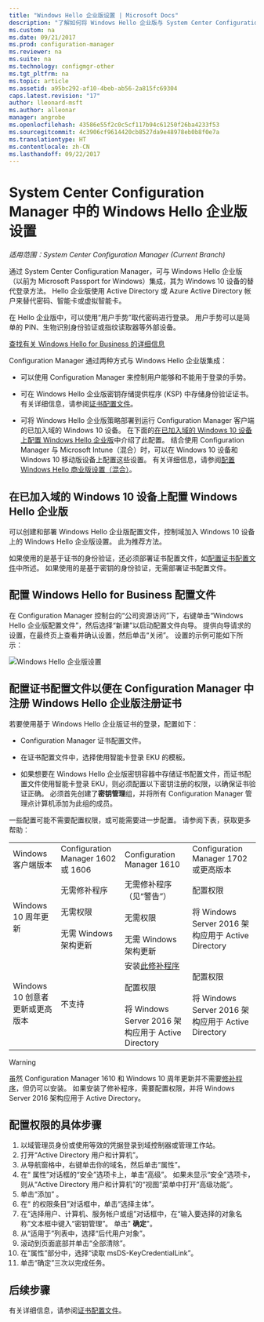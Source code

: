 ```yaml
---
title: "Windows Hello 企业版设置 | Microsoft Docs"
description: "了解如何将 Windows Hello 企业版与 System Center Configuration Manager 集成。"
ms.custom: na
ms.date: 09/21/2017
ms.prod: configuration-manager
ms.reviewer: na
ms.suite: na
ms.technology: configmgr-other
ms.tgt_pltfrm: na
ms.topic: article
ms.assetid: a95bc292-af10-4beb-ab56-2a815fc69304
caps.latest.revision: "17"
author: lleonard-msft
ms.author: alleonar
manager: angrobe
ms.openlocfilehash: 43586e55f2c0c5cf117b94c61250f26ba4233f53
ms.sourcegitcommit: 4c3906cf9614420cb8527da9e48978eb0b8f0e7a
ms.translationtype: HT
ms.contentlocale: zh-CN
ms.lasthandoff: 09/22/2017
---
```

# <a name="windows-hello-for-business-settings-in-system-center-configuration-manager"></a>System Center Configuration Manager 中的 Windows Hello 企业版设置

*适用范围：System Center Configuration Manager (Current Branch)*

通过 System Center Configuration Manager，可与 Windows Hello 企业版（以前为 Microsoft Passport for Windows）集成，其为 Windows 10 设备的替代登录方法。 Hello 企业版使用 Active Directory 或 Azure Active Directory 帐户来替代密码、智能卡或虚拟智能卡。  

在 Hello 企业版中，可以使用“用户手势”取代密码进行登录。 用户手势可以是简单的 PIN、生物识别身份验证或指纹读取器等外部设备。

[查找有关 Windows Hello for Business 的详细信息](https://docs.microsoft.com/windows/access-protection/hello-for-business/hello-identity-verification)

 Configuration Manager 通过两种方式与 Windows Hello 企业版集成：  

-   可以使用 Configuration Manager 来控制用户能够和不能用于登录的手势。  

-   可在 Windows Hello 企业版密钥存储提供程序 (KSP) 中存储身份验证证书。 有关详细信息，请参阅[证书配置文件](introduction-to-certificate-profiles.md)。  

- 可将 Windows Hello 企业版策略部署到运行 Configuration Manager 客户端的已加入域的 Windows 10 设备。 在下面的[在已加入域的 Windows 10 设备上配置 Windows Hello 企业版](#configure-windows-hello-for-business-on-domain-joined-windows-10-devices)中介绍了此配置。 结合使用 Configuration Manager 与 Microsoft Intune（混合）时，可以在 Windows 10 设备和 Windows 10 移动版设备上配置这些设置。 有关详细信息，请参阅[配置 Windows Hello 商业版设置（混合）](../../mdm/deploy-use/windows-hello-for-business-settings.md)。

## <a name="configure-windows-hello-for-business-on-domain-joined-windows-10-devices"></a>在已加入域的 Windows 10 设备上配置 Windows Hello 企业版
可以创建和部署 Windows Hello 企业版配置文件，控制域加入 Windows 10 设备上的 Windows Hello 企业版设置。 此为推荐方法。


如果使用的是基于证书的身份验证，还必须部署证书配置文件，如[配置证书配置文件](#configure-a-certificate-profile)中所述。 如果使用的是基于密钥的身份验证，无需部署证书配置文件。

## <a name="configure-a-windows-hello-for-business-profile"></a>配置 Windows Hello for Business 配置文件  

在 Configuration Manager 控制台的“公司资源访问”下，右键单击“Windows Hello 企业版配置文件”，然后选择“新建”以启动配置文件向导。 提供向导请求的设置，在最终页上查看并确认设置，然后单击“关闭”。 设置的示例可能如下所示：  

![Windows Hello 企业版设置](../media/Hello-for-Business-settings.png)

## <a name="configure-a-certificate-profile-to-enroll-the-windows-hello-for-business-enrollment-certificate-in-configuration-manager"></a>配置证书配置文件以便在 Configuration Manager 中注册 Windows Hello 企业版注册证书  
 若要使用基于 Windows Hello 企业版证书的登录，配置如下：  

-   Configuration Manager 证书配置文件。  

-   在证书配置文件中，选择使用智能卡登录 EKU 的模板。  

-   如果想要在 Windows Hello 企业版密钥容器中存储证书配置文件，而证书配置文件使用智能卡登录 EKU，则必须配置以下密钥注册的权限，以确保证书验证正确。
必须首先创建了**密钥管理**组，并将所有 Configuration Manager 管理点计算机添加为此组的成员。

一些配置可能不需要配置权限，或可能需要进一步配置。 请参阅下表，获取更多帮助：

|||||
|-|-|-|-|
|Windows 客户端版本|Configuration Manager 1602 或 1606|Configuration Manager 1610|Configuration Manager 1702 或更高版本|
|Windows 10 周年更新|无需修补程序<br><br>无需权限<br><br>无需 Windows 架构更新|无需修补程序（见“警告”）<br><br>无需权限<br><br>无需 Windows 架构更新|配置权限<br><br>将 Windows Server 2016 架构应用于 Active Directory|
|Windows 10 创意者更新或更高版本|不支持|安装[此修补程序](https://support.microsoft.com/help/4010155/update-rollup-for-system-center-configuration-manager-current-branch-v)<br><br>配置权限<br><br>将 Windows Server 2016 架构应用于 Active Directory|配置权限<br><br>将 Windows Server 2016 架构应用于 Active Directory|

> [!WARNING]
> 虽然 Configuration Manager 1610 和 Windows 10 周年更新并不需要[修补程序](https://support.microsoft.com/help/4010155/update-rollup-for-system-center-configuration-manager-current-branch-v)，但仍可以安装。  如果安装了修补程序，需要配置权限，并将 Windows Server 2016 架构应用于 Active Directory。

## <a name="to-configure-permissions"></a>配置权限的具体步骤

1.  以域管理员身份或使用等效的凭据登录到域控制器或管理工作站。
2.  打开“Active Directory 用户和计算机”。
3.  从导航窗格中，右键单击你的域名，然后单击“属性”。
4.  在“*<domain name>* 属性”对话框的“安全”选项卡上，单击“高级”。 如果未显示“安全”选项卡，则从“Active Directory 用户和计算机”的“视图”菜单中打开“高级功能”。
5.  单击“添加” 。
6.  在“*<domain name>* 的权限条目”对话框中，单击“选择主体”。
7.  在“选择用户、计算机、服务帐户或组”对话框中，在“输入要选择的对象名称”文本框中键入“密钥管理”。  单击" **确定**"。
8.  从“适用于”列表中，选择“后代用户对象”。
9.  滚动到页面底部并单击“全部清除”。
10. 在“属性”部分中，选择“读取 msDS-KeyCredentialLink”。
11. 单击“确定”三次以完成任务。


## <a name="next-steps"></a>后续步骤

有关详细信息，请参阅[证书配置文件](introduction-to-certificate-profiles.md)。  




